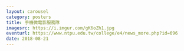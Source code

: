 ```yaml
---
layout: carousel
category: posters
title: 手機微電影服務隊
imagesrc: https://i.imgur.com/gK6oZh1.jpg
eventurl: https://www.ntpu.edu.tw/college/e4/news_more.php?id=696
date: 2018-08-21
---
```

